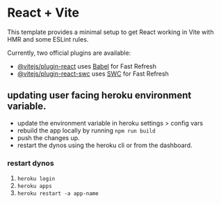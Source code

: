 # React + Vite

This template provides a minimal setup to get React working in Vite with HMR and some ESLint rules.

Currently, two official plugins are available:

- [@vitejs/plugin-react](https://github.com/vitejs/vite-plugin-react/blob/main/packages/plugin-react/README.md) uses [Babel](https://babeljs.io/) for Fast Refresh
- [@vitejs/plugin-react-swc](https://github.com/vitejs/vite-plugin-react-swc) uses [SWC](https://swc.rs/) for Fast Refresh


## updating user facing heroku environment variable.

- update the environment variable in heroku settings > config vars
- rebuild the app locally by running `npm run build`
- push the changes up.
- restart the dynos using the heroku cli or from the dashboard.


### restart dynos
1. `heroku login`
2. `heroku apps`
3. `heroku restart -a app-name`
